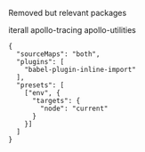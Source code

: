 Removed but relevant packages

iterall
apollo-tracing
apollo-utilities

```
{
  "sourceMaps": "both",
  "plugins": [
    "babel-plugin-inline-import"
  ],
  "presets": [
    ["env", {
      "targets": {
        "node": "current"
      }
    }]
  ]
}
```
